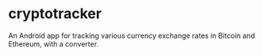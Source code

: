 # cryptotracker
An Android app for tracking various currency exchange rates in Bitcoin and Ethereum, with a converter.
